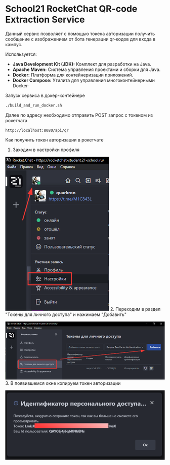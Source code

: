 # School21 RocketChat QR-code Extraction Service

Данный сервис позволяет с помощью токена авторизации получить сообщение с изображением от бота генерации qr-кодов для входа в кампус.

Используется:
- **Java Development Kit (JDK):** Комплект для разработки на Java.
- **Apache Maven:** Система управления проектами и сборки для Java.
- **Docker:** Платформа для контейнеризации приложений.
- **Docker Compose:** Утилита для управления многоконтейнерными Docker-

Запуск сервиса в докер-контейнере

```bash
./build_and_run_docker.sh
```

Далее по адресу необходимо отправить POST запрос с токеном из рокетчата
```
http://localhost:8080/api/qr
```

Как получить токен авторизации в рокетчате

1. Заходим в настройки профиля<br>

![rocket1](./pics/rocket1.png)
2. Переходим в раздел "Токены для личного доступа" и нажимаем "Добавить"<br>

![rocket1](./pics/rocket2.png)
3. В появившемся окне копируем токен авторизации<br>

![rocket1](./pics/rocket3.png)